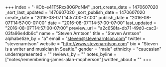 +++
index = "-KOb-e41T5Rxx80GPdNM"
_sort_create_date = 1470607020
_sort_last_updated = 1470607020
_sort_publish_date = 1470607020
create_date = "2016-08-07T14:57:00-07:00"
publish_date = "2016-08-07T14:57:00-07:00"
date = "2016-08-07T14:57:00-07:00"
last_updated = "2016-08-07T14:57:00-07:00"
preview_url = "a2c658fa-db71-49d0-cac3-03fa66e4db6c"
name = "Steven Arntson"
title = "Steven Arntson"
alphabetize_by = "a"
email = "steven@stevenarntson.com"
twitter = "stevenarntson"
website = "http://www.stevenarntson.com"
bio = "Steven is a writer and musician in Seattle."
gender = "male"
ethnicity = "caucasian"
underrepresented = ""
reviews_by = ""
notes_byline = ["notes/remembering-james-alan-mcpherson"]
written_about = ""
+++


